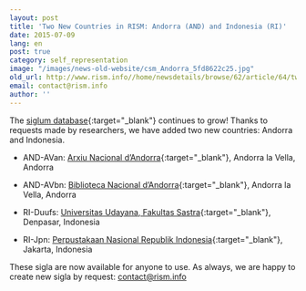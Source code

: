```yaml
---
layout: post
title: 'Two New Countries in RISM: Andorra (AND) and Indonesia (RI)'
date: 2015-07-09
lang: en
post: true
category: self_representation
image: "/images/news-old-website/csm_Andorra_5fd8622c25.jpg"
old_url: http://www.rism.info//home/newsdetails/browse/62/article/64/two-new-countries-in-rism-andorra-and-and-indonesia-ri.html
email: contact@rism.info
author: ''
---
```


The [siglum database](http://www.rism.info/en/sigla.html){:target="_blank"} continues to grow! Thanks to requests made by researchers, we have added two new countries: Andorra and Indonesia.


- AND-AVan: [Arxiu Nacional d’Andorra](http://www.cultura.ad/arxiu-nacional-andorra){:target="_blank"}, Andorra la Vella, Andorra

- AND-AVbn: [Biblioteca Nacional d’Andorra](http://www.cultura.ad/biblioteca-nacional-2){:target="_blank"}, Andorra la Vella, Andorra

- RI-Duufs: [Universitas Udayana, Fakultas Sastra](http://www.fs.unud.ac.id/ind/){:target="_blank"}, Denpasar, Indonesia

- RI-Jpn: [Perpustakaan Nasional Republik Indonesia](http://www.pnri.go.id/){:target="_blank"}, Jakarta, Indonesia

These sigla are now available for anyone to use. As always, we are happy to create new sigla by request: [contact@rism.info](mailto:contact@rism.info)
